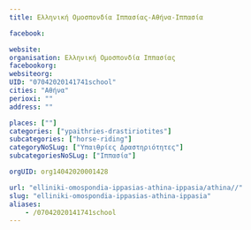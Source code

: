 ```yaml
---
title: Ελληνική Ομοσπονδία Ιππασίας-Αθήνα-Ιππασία

facebook:

website:
organisation: Ελληνική Ομοσπονδία Ιππασίας
facebookorg:
websiteorg:
UID: "07042020141741school"
cities: "Αθήνα"
perioxi: ""
address: ""

places: [""]
categories: ["ypaithries-drastiriotites"]
subcategories: ["horse-riding"]
categoryNoSLug: ["Υπαιθρίες Δραστηριότητες"]
subcategoriesNoSLug: ["Ιππασία"]

orgUID: org14042020001428

url: "elliniki-omospondia-ippasias-athina-ippasia/athina//"
slug: "elliniki-omospondia-ippasias-athina-ippasia"
aliases:
    - /07042020141741school
---
```





